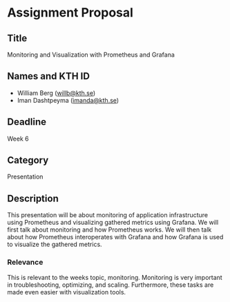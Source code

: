 # Assignment Proposal
## Title
Monitoring and Visualization with Prometheus and Grafana 

## Names and KTH ID

- William Berg (willb@kth.se)
- Iman Dashtpeyma (imanda@kth.se)

## Deadline
Week 6

## Category
Presentation

## Description
This presentation will be about monitoring of application infrastructure using Prometheus and visualizing gathered metrics using Grafana. We will first talk about monitoring and how Prometheus works. We will then talk about how Prometheus interoperates with Grafana and how Grafana is used to visualize the gathered metrics. 

### Relevance
This is relevant to the weeks topic, monitoring. Monitoring is very important in troubleshooting, optimizing, and scaling. Furthermore, these tasks are made even easier with visualization tools. 

